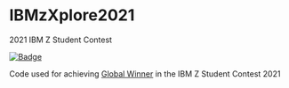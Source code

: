 # IBMzXplore2021
2021 IBM Z Student Contest


[![Badge](https://images.credly.com/size/340x340/images/1699a42d-f491-4127-89bb-b75232cce3e0/IBM_Z_Student_Contest_October_2021_-_Top_Finalist.png)](https://www.credly.com/earner/earned/badge/dd86af82-c15f-479f-bea1-6a15b77bbd50)


Code used for achieving [Global Winner](https://www.hackerearth.com/challenges/hackathon/ibm-z-student-contest-powered-by-ibm-z-xplore/)  in the IBM Z Student Contest 2021
